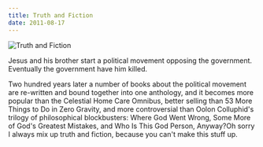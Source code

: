 ```yaml
---
title: Truth and Fiction
date: 2011-08-17
---
```


![Truth and Fiction](https://source.unsplash.com/qTpc0Vj4YoE/1600x900)

Jesus and his brother start a political movement opposing the government. Eventually the government have him killed.

Two hundred years later a number of books about the political movement are re-written and bound together into one anthology, and it becomes more popular than the Celestial Home Care Omnibus, better selling than 53 More Things to Do in Zero Gravity, and more controversial than Oolon Colluphid's trilogy of philosophical blockbusters: Where God Went Wrong, Some More of God's Greatest Mistakes, and Who Is This God Person, Anyway?Oh sorry I always mix up truth and fiction, because you can't make this stuff up.